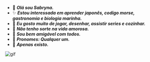 - 🎁 ***Olá sou Sabryna.***
- ✨ ***Estou interessada em aprender japonês, codigo morse, gastronomia e biologia marinha.***
- 🎂 ***Eu gosto muito de jogar, desenhar, assistir series e cozinhar.***
- 🍷  ***Não tenho sorte na vida amorosa.***
- 💖 ***Sou bem amigável com todos.***
- 🌱 ***Pronomes: Qualquer um.***
- 🌹  ***Apenas existo.***

![gif](https://github.com/user-attachments/assets/05d9d065-68b8-4721-b481-9c35c00e9c69)
